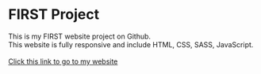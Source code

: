 # FIRST Project
 This is my FIRST website project on Github. <br>
 This website is fully responsive and include HTML, CSS, SASS, JavaScript. <br> <br>
 <a href="https://hasanzaman22.github.io/FIRST-Website-Project-Full-Responsive.github.io/">Click this link to go to my website</a>
